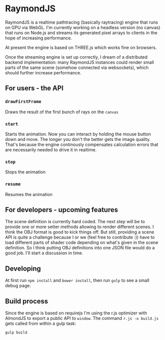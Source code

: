 # RaymondJS

RaymondJS is a realtime pathtracing (basically raytracing) engine that runs on GPU via WebGL. I'm currently working on a headless version (no canvas) that runs on Node.js and streams its generated pixel arrays to clients in the hope of increasing performance.

At present the engine is based on THREE.js which works fine on browsers. 

Once the streaming engine is set up correctly, I dream of a distributed backend implementation: many RaymondJS instances could render small parts of the same scene (somehow connected via websockets), which should further increase performance.

## For users - the API

### ```drawFirstFrame```
Draws the result of the first bunch of rays on the ```canvas```

### ```start```
Starts the animation. Now you can interact by holding the mouse button down and move. The longer you don't the better gets the image quality. That's because the engine continously compensates calculation errors that are necessarily needed to drive it in realtime.

### ```stop```
Stops the animation

### ```resume```
Resumes the animation

## For developers - upcoming features
The scene definition is currently hard coded. The next step will be to provide one or more setter methods allowing to render different scenes. I think the OBJ format is good to kick things off. But still, providing a scene API is quite a challenge because I or we (feel free to contribute :)) have to load different parts of shader code depending on what's given in the scene definition. So I think putting OBJ definitions into one JSON file would do a good job. I'll start a discussion in time.

## Developing
At first run ```npm install``` and ```bower install```, then run ```gulp``` to see a small debug page.

## Build process

Since the engine is based on requirejs I'm using the r.js optimizer with AlmondJS to export a public API to ```window```. The command ```r.js -o build.js``` gets called from within a gulp task:

```gulp build```
